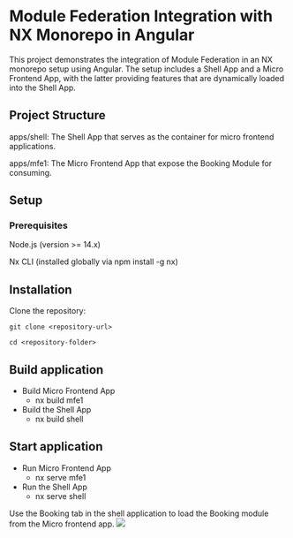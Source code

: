 # Module Federation Integration with NX Monorepo in Angular

This project demonstrates the integration of Module Federation in an NX monorepo setup using Angular. The setup includes
a Shell App and a Micro Frontend App, with the latter providing features that are dynamically loaded into the Shell App.

## Project Structure

apps/shell: The Shell App that serves as the container for micro frontend applications.

apps/mfe1: The Micro Frontend App that expose the Booking Module for consuming.

## Setup

### Prerequisites

Node.js (version >= 14.x)

Nx CLI (installed globally via npm install -g nx)

## Installation

Clone the repository:

``git clone <repository-url> ``

``cd <repository-folder>``

## Build application

- Build Micro Frontend App
  - nx build mfe1
- Build the Shell App
  - nx build shell

## Start application

- Run Micro Frontend App
  - nx serve mfe1
- Run the Shell App
  - nx serve shell

Use the Booking tab in the shell application to load the Booking module from the Micro frontend app.
![](../../Desktop/Screenshot_1.png)

